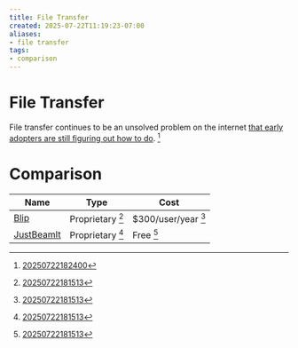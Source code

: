 ```yaml
---
title: File Transfer
created: 2025-07-22T11:19:23-07:00
aliases:
- file transfer
tags:
- comparison
---
```


# File Transfer

File transfer continues to be an unsolved problem on the internet [that early adopters are still figuring out how to do](https://xkcd.com/949/). [^2]

# Comparison

| Name | Type | Cost |
|------|------|------|
| [Blip](https://blip.net/) | Proprietary [^1] | $300/user/year [^1] |
| [JustBeamIt](https://justbeamit.com) | Proprietary [^1] | Free [^1] |

[^1]: [20250722181513](../entries/20250722181513.md)
[^2]: [20250722182400](../entries/20250722182400.md)
